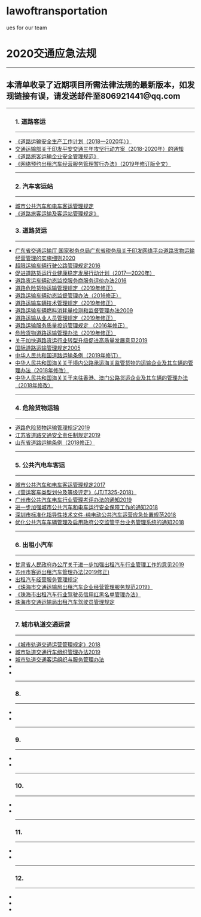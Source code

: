 # lawoftransportation
ues for our team
<style>
    a:limk{
        color:blue;
    }
    a:hover{
        color:cyan;
        text-decoration:underline;
    }
    a:active{
        color:pink;
    }
    a:visited{
        color:grey;
    }
</style>
<h1>2020交通应急法规</h1>
<hr/>
<h2>本清单收录了近期项目所需法律法规的最新版本，如发现链接有误，请发送邮件至806921441@qq.com</h2>
<hr/>
<ul>
<h3>1. 道路客运</h3>
<hr/>
<li><a href="http://www.safehoo.com/Laws/Trade/Traffic/201806/1525566.shtml">《道路运输安全生产工作计划（2018—2020年）》</a></li>
<li><a href="http://www.gov.cn/xinwen/2018-08/05/content_5311895.htm"> 交通运输部关于印发平安交通三年攻坚行动方案（2018-2020年）的通知</a></li>
<li><a href="http://www.gov.cn/gongbao/content/2018/content_5323097.htm">《道路旅客运输企业安全管理规范》</a></li>
<li><a href="http://www.waizi.org.cn/doc/75806.html">《网络预约出租汽车经营服务管理暂行办法》（2019年修订版全文）</a></li>
<hr/>
  <h3>2. 汽车客运站</h3>
  <hr/>
 <li><a href="http://xxgk.mot.gov.cn/jigou/fgs/201703/t20170328_2973515.html"> 城市公共汽车和电车客运管理规定</a></li>
<li><a href="http://xxgk.mot.gov.cn/jigou/fgs/201604/t20160425_2973438.html">《道路旅客运输及客运站管理规定》</a></li>
  <h3>3. 道路货运</h3>
  <hr/>
<li><a href="http://zhjt.zhuhai.gov.cn/attachment/0/222/222216/2486635.pdf">广东省交通运输厅 国家税务总局广东省税务局关于印发网络平台道路货物运输经营管理的实施细则2020</a></li>
<li><a href="http://xxgk.mot.gov.cn/jigou/fgs/201608/t20160830_2973474.html">超限运输车辆行驶公路管理规定2016</a></li>
<li><a href="http://www.chinatax.gov.cn/n810341/n810755/c2856681/content.html">促进道路货运行业健康稳定发展行动计划（2017—2020年）</a></li>
<li><a href="http://www.law-lib.com/law/law_view.asp?id=550889">道路货运车辆动态监控服务商服务评价办法2016</a></li>
<li><a href="http://www.waizi.org.cn/doc/74971.html">道路危险货物运输管理规定（2019年修正）</a></li>
<li><a href="http://xxgk.mot.gov.cn/jigou/fgs/201606/t20160613_2973463.html">道路运输车辆动态监督管理办法（2016修正）</a></li>
<li><a href="http://xxgk.mot.gov.cn/jigou/fgs/201907/t20190708_3222403.html">道路运输车辆技术管理规定（2019年修正）</a></li>
<li><a href="http://www.gov.cn/flfg/2009-08/14/content_1391941.html">道路运输车辆燃料消耗量检测和监督管理办法2009</a></li>
<li><a href="http://www.waizi.org.cn/doc/65214.html">道路运输从业人员管理规定（2019年修正）</a></li>
<li><a href="http://www.law-lib.com/law/law_view.aspid=541855">道路运输服务质量投诉管理规定 （2016年修正）</a></li>
<li><a href="http://xxgk.mot.gov.cn/jigou/fgs/201911/t20191128_3302982.html">危险货物道路运输管理办法（2019年修正）</a></li>
<li><a href="http://www.gov.cn/zhengce/content/2019-05/07/content_5389429.htm">关于加快道路货运行业转型升级促进高质量发展意见2019</a></li>
<li><a href="http://www.gov.cn/gongbao/content/2006/content_229193.htm">国际道路运输管理规定2005</a></li>
<li><a href="http://waizi.org.cn/doc/61450.html">中华人民共和国道路运输条例（2019年修订）</a></li>
<li><a href="http://www.gov.cn/zwgk/2007-08/15/content_717183.htm">中华人民共和国海关关于境内公路承运海关监管货物的运输企业及其车辆的管理办法（2018年修改）</a></li>
<li><a href="http://www.waizi.org.cn/doc/35345.html">中华人民共和国海关关于来往香港、澳门公路货运企业及其车辆的管理办法（2018年修改）</a></li>
<hr/>
<h3>4. 危险货物运输</h3>
<hr/>
<li><a href="http://xxgk.mot.gov.cn/jigou/fgs/201911/t20191128_3302982.html">道路危险货物运输管理规定2019</a></li>
<li><a href="http://www.jiangsu.gov.cn/art/2019/9/10/art_46144_8708665.html">江苏省道路交通安全责任制规定2019</a></li>
<li><a href="http://www.sdrd.gov.cn/articles/ch00023/201809/a81dfc3d-550d-4709-99c1-fa2fbd451c0d.shtml">山东省道路运输条例（2018修正）</a></li>
<hr/>
<h3>5. 公共汽电车客运</h3>
<hr/>
<li><a href="http://xxgk.mot.gov.cn/jigou/fgs/201703/t20170328_2973515.html">城市公共汽车和电车客运管理规定2017</a></li>
<li><a href="http://www.waizi.org.cn/bz/79395.html">《营运客车类型划分及等级评定》（JT/T325-2018）</a></li>
<li><a href="http://www.zc.gov.cn/fw/ztfw/grfw/jtfw/jdcfw/zcfg/content/post_3851090.html">广州市公共汽车电车行业管理考评办法的通知2019</a></li>
<li><a href="http://xxgk.mot.gov.cn/jigou/ysfws/201811/t20181109_3126913.html">进一步加强城市公共汽车和电车运行安全保障工作的通知2018</a></li>
<li><a href="http://sso.sz.gov.cn/cn/xxgk/zfxxgj/tzgg/201809/P020180911404898208663.pdf">深圳市标准化指导性技术文件-纯电动公共汽车运营应急处置规范2018</a></li>
<li><a href="http://jtys.sz.gov.cn/zwgk/xxgkml/zcfgjjd/gfxwjcx/201810/t20181030_14437517.htm">优化公共汽车车辆管理及启用政府公交监管平台业务管理系统的通知2018</a></li>
<hr/>
<h3> 6.  出租小汽车</h3>
<hr/>
<li><a href="http://www.gansu.gov.cn/art/2019/9/12/art_4786_428244.html">甘肃省人民政府办公厅关于进一步加强出租汽车行业管理工作的意见2019</a></li>
<li><a href="http://www.suzhou.gov.cn/szsrmzf/jtzcfg/202002/9804535f871e46db8044bf6ed5475835.shtml">苏州市客运出租汽车管理办法(2019修正)</a></li>
<li><a href="http://zhjt.zhuhai.gov.cn/zwgk/zcfg/dlys/content/post_2016609.html">出租汽车经营服务管理规定</a></li>
<li><a href="http://zhjt.zhuhai.gov.cn/zwgk/zcfg/dlys/content/post_2421190.html">《珠海市交通运输局出租汽车企业经营管理服务规范2019》</a></li>
<li><a href="http://zhjt.zhuhai.gov.cn/zwgk/zcfg/dlys/content/post_2416086.html">《珠海市出租汽车行业驾驶员信用红黑名单管理办法》</a></li>
<li><a href="http://cncc.bingj.com/cache.aspx?q=%e7%8f%a0%e6%b5%b7%e5%b8%82%e4%ba%a4%e9%80%9a%e8%bf%90%e8%be%93%e5%b1%80%e5%87%ba%e7%a7%9f%e6%b1%bd%e8%bd%a6%e9%a9%be%e9%a9%b6%e5%91%98%e7%ae%a1%e7%90%86%e8%a7%84%e5%ae%9a&d=4636967114119927&mkt=zh-CN&setlang=zh-CN&w=jZJcJNGY6188pjd6CWS4X70R0NUaQ87S">珠海市交通运输局出租汽车驾驶员管理规定</a></li>
<hr/>
<h3>7. 城市轨道交通运营</h3>
<hr/>
<li><a href="http://xxgk.mot.gov.cn/jigou/ysfws/201806/t20180622_3036141.html">《城市轨道交通运营管理规定》2018</a></li>
<li><a href="http://www.gov.cn/gongbao/content/2020/content_5477326.htm">城市轨道交通行车组织管理办法2019</a></li>
<li><a href="http://www.gov.cn/gongbao/content/2020/content_5480496.htm">城市轨道交通客运组织与服务管理办法</a></li>
<li><a href=""></a></li>
<li><a href=""></a></li>
<hr/>
<h3>8. </h3>
<hr/>
<li><a href=""></a></li>
<li><a href=""></a></li>
<hr/>
<h3>9. </h3>
<hr/>
<li><a href=""></a></li>
<li><a href=""></a></li>
<hr/>
<h3>10. </h3>
<hr/>
<li><a href=""></a></li>
<li><a href=""></a></li>
<hr/>
<h3>11. </h3>
<hr/>
<li><a href=""></a></li>
<li><a href=""></a></li>
<hr/>
<h3>12. </h3>
<hr/>
<li><a href=""></a></li>
<li><a href=""></a></li>

<li><a href=""></a></li>

<ul/>
